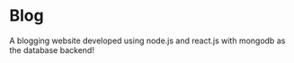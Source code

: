 # Blog
A blogging website developed using node.js and react.js with mongodb as the database backend!
